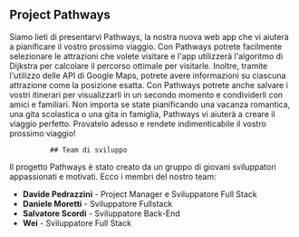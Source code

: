    ## Project Pathways
Siamo lieti di presentarvi Pathways, la nostra nuova web
							app che vi aiuterà a pianificare il vostro prossimo viaggio. Con
							Pathways potrete facilmente selezionare le attrazioni che volete
							visitare e l'app utilizzerà l'algoritmo di Dijkstra per calcolare
							il percorso ottimale per visitarle. Inoltre, tramite l'utilizzo
							delle API di Google Maps, potrete avere informazioni su ciascuna
							attrazione come la posizione esatta. Con Pathways potrete anche
							salvare i vostri itinerari per visualizzarli in un secondo
							momento e condividerli con amici e familiari. Non importa se
							state pianificando una vacanza romantica, una gita scolastica o
							una gita in famiglia, Pathways vi aiuterà a creare il viaggio
							perfetto. Provatelo adesso e rendete indimenticabile il vostro
							prossimo viaggio!
              
              
              
              ## Team di sviluppo

Il progetto Pathways è stato creato da un gruppo di giovani sviluppatori appassionati e motivati. Ecco i membri del nostro team:

* **Davide Pedrazzini** - Project Manager e Sviluppatore Full Stack
* **Daniele Moretti** - Sviluppatore Fullstack
* **Salvatore Scordi** - Sviluppatore Back-End 
* **Wei** - Sviluppatore Full Stack
